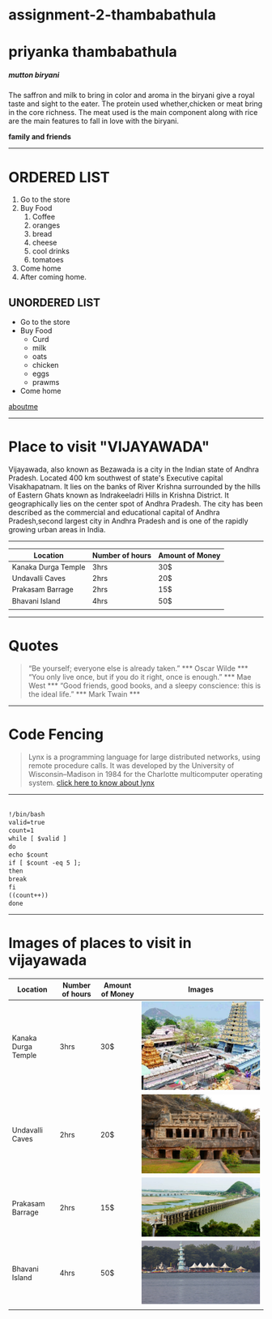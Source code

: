 # assignment-2-thambabathula
# priyanka thambabathula
##### mutton biryani
The saffron and milk to bring in color and aroma in the biryani give a royal taste and sight to the eater. The protein used whether,chicken or meat bring in the core richness. The meat used is the main component along with rice are the main features to fall in love with the biryani.

**family and friends**

___________________________________________
# ORDERED LIST
1. Go to the store
2. Buy Food
      1. Coffee
      2. oranges
      3. bread
      4. cheese
      5. cool drinks
      6. tomatoes
1. Come home
2. After coming home.
## UNORDERED LIST
* Go to the store
* Buy Food
    * Curd
    * milk
    * oats
    * chicken
    * eggs
    * prawms
* Come home 

[aboutme](AboutMe.md)


-------------------------------------------------------------

# Place to visit "VIJAYAWADA"

Vijayawada, also known as Bezawada is a city in the Indian state of Andhra Pradesh. Located 400 km southwest of state's Executive capital Visakhapatnam. It lies on the banks of River Krishna surrounded by the hills of Eastern Ghats known as Indrakeeladri Hills in Krishna District. It geographically lies on the center spot of Andhra Pradesh. The city has been described as the commercial and educational capital of Andhra Pradesh,second largest city in Andhra Pradesh and is one of the rapidly growing urban areas in India.

-------------------------------------------------------------------------

|   Location           |  Number of hours  |  Amount of Money  |  
|----------------------|-------------------|-------------------|
| Kanaka Durga Temple  |     3hrs          |        30$        |
| Undavalli Caves      |     2hrs          |        20$        |
| Prakasam Barrage     |     2hrs          |        15$        |
| Bhavani Island       |     4hrs          |        50$        |  
|                      |                   |                   |             

-----------------------------------------------------------------------

# Quotes

>“Be yourself; everyone else is already taken.” *** Oscar Wilde ***
>“You only live once, but if you do it right, once is enough.” *** Mae West ***
>“Good friends, good books, and a sleepy conscience: this is the ideal life.” *** Mark Twain ***

--------------------------------------------------------------------------

# Code Fencing
>Lynx is a programming language for large distributed networks, using remote procedure calls. It was developed by the University of Wisconsin–Madison in 1984 for the Charlotte multicomputer operating system.
[click here to know about lynx](https://en.wikipedia.org/wiki/LANSA_(development_environment))

------------------------
```

!/bin/bash
valid=true
count=1
while [ $valid ]
do
echo $count
if [ $count -eq 5 ];
then
break
fi
((count++))
done

```
--------------------------------

# Images of places to visit in vijayawada


|   Location           |  Number of hours  |  Amount of Money  |    Images                            |
|----------------------|-------------------|------------------ |---------------------------            |
| Kanaka Durga Temple  |     3hrs          |        30$       |![Kanaka Durga Temple](DurgaTemple.jpg) |
| Undavalli Caves      |     2hrs          |        20$       |![Undavalli Caves](UndavalliCaves.jpg)  |
| Prakasam Barrage     |     2hrs          |        15$       |![Prakasam Barrage](PrakasamBarrage.jpg)|
| Bhavani Island       |     4hrs          |        50$       |![Bhavani Island](BhavaniIsland.jpg)   |
|                      |                   |                  |                                       |
